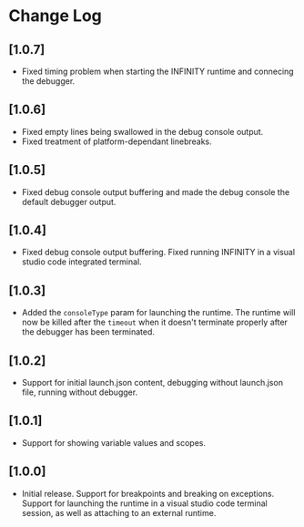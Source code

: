 # Change Log

## [1.0.7]

- Fixed timing problem when starting the INFINITY runtime and connecing the debugger.


## [1.0.6]

- Fixed empty lines being swallowed in the debug console output.
- Fixed treatment of platform-dependant linebreaks.


## [1.0.5]

- Fixed debug console output buffering and made the debug console the default debugger output.


## [1.0.4]

- Fixed debug console output buffering. Fixed running INFINITY in a visual studio code integrated terminal.


## [1.0.3]

- Added the `consoleType` param for launching the runtime. The runtime will now be killed after the `timeout` when it
doesn't terminate properly after the debugger has been terminated.


## [1.0.2]

- Support for initial launch.json content, debugging without launch.json file, running without debugger.


## [1.0.1]

- Support for showing variable values and scopes.


## [1.0.0]

- Initial release. Support for breakpoints and breaking on exceptions. Support for launching the runtime in a visual studio code terminal session, as well as attaching to an external runtime.
